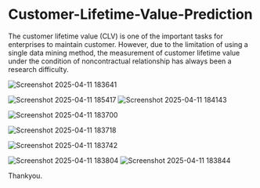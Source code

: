 # Customer-Lifetime-Value-Prediction

The customer lifetime value (CLV) is one of the important tasks for enterprises to maintain customer. However, due to the limitation of using a single data mining method, the measurement of customer lifetime value under the condition of noncontractual relationship has always been a research difficulty. 

![Screenshot 2025-04-11 183641](https://github.com/user-attachments/assets/62140c9c-28e9-4f6c-8893-831d57401ccb)

![Screenshot 2025-04-11 185417](https://github.com/user-attachments/assets/f3788d9a-909c-4a0f-bfb8-2bb7952da603)
![Screenshot 2025-04-11 184143](https://github.com/user-attachments/assets/a65a199a-ff88-4882-830e-404a1fba3d05)

![Screenshot 2025-04-11 183700](https://github.com/user-attachments/assets/3e490841-49d6-422c-9dc3-c47df2ce5fd8)

![Screenshot 2025-04-11 183718](https://github.com/user-attachments/assets/c00b578e-5ad2-40ea-a481-cc7c536942cd)

![Screenshot 2025-04-11 183742](https://github.com/user-attachments/assets/bbf2c0a8-67af-45fb-92f0-7e9d0e7523b8)



![Screenshot 2025-04-11 183804](https://github.com/user-attachments/assets/ddd6c115-42da-4ee2-8187-75db07478aef)
![Screenshot 2025-04-11 183844](https://github.com/user-attachments/assets/b1f66e17-0b9f-4a08-9283-aa0cdcd685e6)

Thankyou.

